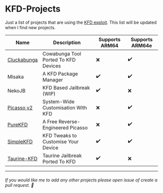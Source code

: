 # KFD-Projects
Just a list of projects that are using the [KFD exploit](https://github.com/felix-pb/kfd). This list will be updated when I find new projects.

| Name | Description | Supports ARM64 | Supports ARM64e |
| ---- | ----------- | -------------- | --------------- |
| [Cluckabunga](https://github.com/leminlimez/Cluckabunga) | Cowabunga Tool Ported To KFD Devices | ❌ | ✔️ |
| Misaka | A KFD Package Manager | ✔️ | ✔️ |
| NekoJB | KFD Based Jailbreak (WIP) | ✔️ | ❌ |
| [Picasso v2](https://repo.sourceloc.net/packages/picasso) | System-Wide Customisation With KFD | ❌ | ✔️ |
| [PureKFD](https://github.com/Lrdsnow/PureKFD) | A Free Reverse-Engineered Picasso  | ❌ | ✔️ |
| [SimpleKFD](https://github.com/Lrdsnow/SimpleKFD) | KFD Tweaks to Customise Your Device | ✔️ | ✔️ |
| [Taurine-KFD](https://github.com/pwnd2e/Taurine-KFD) | Taurine Jailbreak Ported To KFD  | ✔️ | ❌ |

---

###### If you would like me to add any other projects please open issue of create a pull request. 🙂
